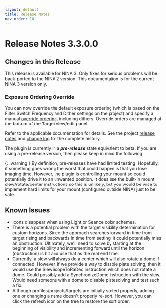 ```yaml
---
layout: default
title: Release Notes
nav_order: 10
---
```


# Release Notes 3.3.0.0

## Changes in this Release

This release is available for NINA 3.  Only fixes for serious problems will be back-ported to the NINA 2 version.  This documentation is for the current NINA 3 version only.

### Exposure Ordering Override

You can now override the default exposure ordering (which is based on the Filter Switch Frequency and Dither settings on the project) and specify a manual [override ordering](target-management/exposure-plans.html#exposure-order), including dithers.  Override orders are managed at the bottom of the Target view/edit panel.

Refer to the applicable documentation for details.  See the project [release notes](https://github.com/tcpalmer/nina.plugin.assistant/blob/main/RELEASENOTES.md) and [change log](https://github.com/tcpalmer/nina.plugin.assistant/blob/main/CHANGELOG.md) for the complete history.

The plugin is currently in a **_pre-release_** state equivalent to beta.  If you are using a pre-release version, then please keep in mind the following.

{: .warning }
By definition, pre-releases have had limited testing.  Hopefully, if something goes wrong the worst that could happen is that you lose imaging time.  However, the plugin is controlling your mount so could potentially drive it to an unwanted position.  It does use the built-in mount slew/rotate/center instructions so this is unlikely, but you would be wise to implement hard limits for your mount (configured outside NINA) just to be safe.

## Known Issues

- Icons disappear when using Light or Seance color schemes.
- There is a potential problem with the target visibility determination for custom horizons.  Since the approach searches forward in time from target rising and backwards in time from setting, it could potentially miss an obstruction.  Ultimately, we'll need to solve by starting at the beginning of visibility and incrementing forward until the horizon (obstruction) is hit and use that as the real end time.
- Currently, a slew will always do a center which will also rotate a dome if connected.  However, if we provide a way to disable plate solving, then it would use the SlewScopeToRaDec instruction which does not rotate a dome.  Could possibly add a SynchronizeDome instruction with the slew.  Would need someone with a dome to disable platesolving and test such a fix.
- Although profiles/projects/targets are initially sorted properly, adding one or changing a name doesn't properly re-sort.  However, you can click the refresh icon on the tree to restore the sort order.
